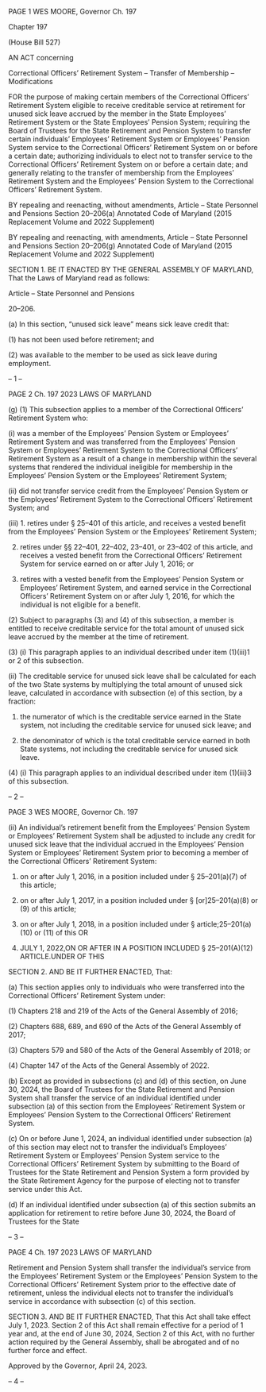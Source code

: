 PAGE 1
WES MOORE, Governor Ch. 197

Chapter 197

(House Bill 527)

AN ACT concerning

Correctional Officers’ Retirement System – Transfer of Membership –
Modifications

FOR the purpose of making certain members of the Correctional Officers’ Retirement
System eligible to receive creditable service at retirement for unused sick leave
accrued by the member in the State Employees’ Retirement System or the State
Employees’ Pension System; requiring the Board of Trustees for the State
Retirement and Pension System to transfer certain individuals’ Employees’
Retirement System or Employees’ Pension System service to the Correctional
Officers’ Retirement System on or before a certain date; authorizing individuals to
elect not to transfer service to the Correctional Officers’ Retirement System on or
before a certain date; and generally relating to the transfer of membership from the
Employees’ Retirement System and the Employees’ Pension System to the
Correctional Officers’ Retirement System.

BY repealing and reenacting, without amendments,
Article – State Personnel and Pensions
Section 20–206(a)
Annotated Code of Maryland
(2015 Replacement Volume and 2022 Supplement)

BY repealing and reenacting, with amendments,
Article – State Personnel and Pensions
Section 20–206(g)
Annotated Code of Maryland
(2015 Replacement Volume and 2022 Supplement)

SECTION 1. BE IT ENACTED BY THE GENERAL ASSEMBLY OF MARYLAND,
That the Laws of Maryland read as follows:

Article – State Personnel and Pensions

20–206.

(a) In this section, “unused sick leave” means sick leave credit that:

(1) has not been used before retirement; and

(2) was available to the member to be used as sick leave during
employment.

– 1 –

PAGE 2
Ch. 197 2023 LAWS OF MARYLAND

(g) (1) This subsection applies to a member of the Correctional Officers’
Retirement System who:

(i) was a member of the Employees’ Pension System or Employees’
Retirement System and was transferred from the Employees’ Pension System or
Employees’ Retirement System to the Correctional Officers’ Retirement System as a result
of a change in membership within the several systems that rendered the individual
ineligible for membership in the Employees’ Pension System or the Employees’ Retirement
System;

(ii) did not transfer service credit from the Employees’ Pension
System or the Employees’ Retirement System to the Correctional Officers’ Retirement
System; and

(iii) 1. retires under § 25–401 of this article, and receives a vested
benefit from the Employees’ Pension System or the Employees’ Retirement System;

2. retires under §§ 22–401, 22–402, 23–401, or 23–402 of this
article, and receives a vested benefit from the Correctional Officers’ Retirement System for
service earned on or after July 1, 2016; or

3. retires with a vested benefit from the Employees’ Pension
System or Employees’ Retirement System, and earned service in the Correctional Officers’
Retirement System on or after July 1, 2016, for which the individual is not eligible for a
benefit.

(2) Subject to paragraphs (3) and (4) of this subsection, a member is
entitled to receive creditable service for the total amount of unused sick leave accrued by
the member at the time of retirement.

(3) (i) This paragraph applies to an individual described under item
(1)(iii)1 or 2 of this subsection.

(ii) The creditable service for unused sick leave shall be calculated
for each of the two State systems by multiplying the total amount of unused sick leave,
calculated in accordance with subsection (e) of this section, by a fraction:

1. the numerator of which is the creditable service earned in
the State system, not including the creditable service for unused sick leave; and

2. the denominator of which is the total creditable service
earned in both State systems, not including the creditable service for unused sick leave.

(4) (i) This paragraph applies to an individual described under item
(1)(iii)3 of this subsection.

– 2 –

PAGE 3
WES MOORE, Governor Ch. 197

(ii) An individual’s retirement benefit from the Employees’ Pension
System or Employees’ Retirement System shall be adjusted to include any credit for unused
sick leave that the individual accrued in the Employees’ Pension System or Employees’
Retirement System prior to becoming a member of the Correctional Officers’ Retirement
System:

1. on or after July 1, 2016, in a position included under §
25–201(a)(7) of this article;

2. on or after July 1, 2017, in a position included under §
[or]25–201(a)(8) or (9) of this article;

3. on or after July 1, 2018, in a position included under §
article;25–201(a)(10) or (11) of this OR

4. JULY 1, 2022,ON OR AFTER IN A POSITION INCLUDED
§ 25–201(A)(12) ARTICLE.UNDER OF THIS

SECTION 2. AND BE IT FURTHER ENACTED, That:

(a) This section applies only to individuals who were transferred into the
Correctional Officers’ Retirement System under:

(1) Chapters 218 and 219 of the Acts of the General Assembly of 2016;

(2) Chapters 688, 689, and 690 of the Acts of the General Assembly of 2017;

(3) Chapters 579 and 580 of the Acts of the General Assembly of 2018; or

(4) Chapter 147 of the Acts of the General Assembly of 2022.

(b) Except as provided in subsections (c) and (d) of this section, on June 30, 2024,
the Board of Trustees for the State Retirement and Pension System shall transfer the
service of an individual identified under subsection (a) of this section from the Employees’
Retirement System or Employees’ Pension System to the Correctional Officers’ Retirement
System.

(c) On or before June 1, 2024, an individual identified under subsection (a) of this
section may elect not to transfer the individual’s Employees’ Retirement System or
Employees’ Pension System service to the Correctional Officers’ Retirement System by
submitting to the Board of Trustees for the State Retirement and Pension System a form
provided by the State Retirement Agency for the purpose of electing not to transfer service
under this Act.

(d) If an individual identified under subsection (a) of this section submits an
application for retirement to retire before June 30, 2024, the Board of Trustees for the State

– 3 –

PAGE 4
Ch. 197 2023 LAWS OF MARYLAND

Retirement and Pension System shall transfer the individual’s service from the Employees’
Retirement System or the Employees’ Pension System to the Correctional Officers’
Retirement System prior to the effective date of retirement, unless the individual elects not
to transfer the individual’s service in accordance with subsection (c) of this section.

SECTION 3. AND BE IT FURTHER ENACTED, That this Act shall take effect July
1, 2023. Section 2 of this Act shall remain effective for a period of 1 year and, at the end of
June 30, 2024, Section 2 of this Act, with no further action required by the General
Assembly, shall be abrogated and of no further force and effect.

Approved by the Governor, April 24, 2023.

– 4 –